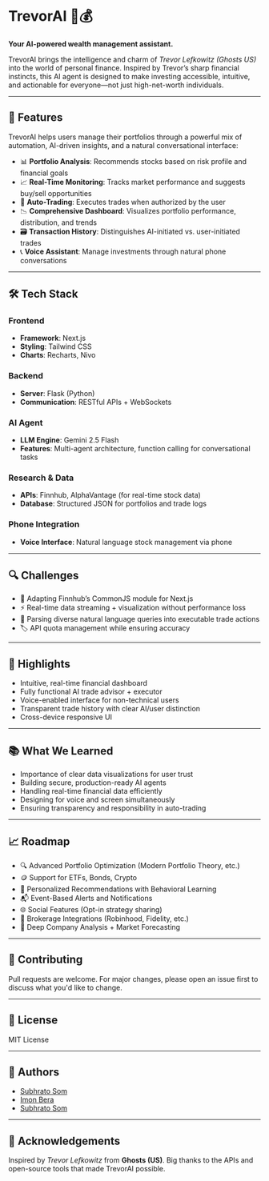 # TrevorAI 🧠💰

**Your AI-powered wealth management assistant.**

TrevorAI brings the intelligence and charm of *Trevor Lefkowitz (Ghosts US)* into the world of personal finance. Inspired by Trevor’s sharp financial instincts, this AI agent is designed to make investing accessible, intuitive, and actionable for everyone—not just high-net-worth individuals.

---

## 🚀 Features

TrevorAI helps users manage their portfolios through a powerful mix of automation, AI-driven insights, and a natural conversational interface:

- 📊 **Portfolio Analysis**: Recommends stocks based on risk profile and financial goals
- 📈 **Real-Time Monitoring**: Tracks market performance and suggests buy/sell opportunities
- 🔁 **Auto-Trading**: Executes trades when authorized by the user
- 📉 **Comprehensive Dashboard**: Visualizes portfolio performance, distribution, and trends
- 🗃 **Transaction History**: Distinguishes AI-initiated vs. user-initiated trades
- 📞 **Voice Assistant**: Manage investments through natural phone conversations

---

## 🛠 Tech Stack

### Frontend
- **Framework**: Next.js
- **Styling**: Tailwind CSS
- **Charts**: Recharts, Nivo

### Backend
- **Server**: Flask (Python)
- **Communication**: RESTful APIs + WebSockets

### AI Agent
- **LLM Engine**: Gemini 2.5 Flash
- **Features**: Multi-agent architecture, function calling for conversational tasks

### Research & Data
- **APIs**: Finnhub, AlphaVantage (for real-time stock data)
- **Database**: Structured JSON for portfolios and trade logs

### Phone Integration
- **Voice Interface**: Natural language stock management via phone

---

## 🔍 Challenges

- 🧩 Adapting Finnhub’s CommonJS module for Next.js
- ⚡ Real-time data streaming + visualization without performance loss
- 🧠 Parsing diverse natural language queries into executable trade actions
- 🏷 API quota management while ensuring accuracy

---

## 🎉 Highlights

- Intuitive, real-time financial dashboard
- Fully functional AI trade advisor + executor
- Voice-enabled interface for non-technical users
- Transparent trade history with clear AI/user distinction
- Cross-device responsive UI

---

## 📚 What We Learned

- Importance of clear data visualizations for user trust
- Building secure, production-ready AI agents
- Handling real-time financial data efficiently
- Designing for voice and screen simultaneously
- Ensuring transparency and responsibility in auto-trading

---

## 📈 Roadmap

- 🔍 Advanced Portfolio Optimization (Modern Portfolio Theory, etc.)
- 🪙 Support for ETFs, Bonds, Crypto
- 🧠 Personalized Recommendations with Behavioral Learning
- 📬 Event-Based Alerts and Notifications
- 🌐 Social Features (Opt-in strategy sharing)
- 🔗 Brokerage Integrations (Robinhood, Fidelity, etc.)
- 🔮 Deep Company Analysis + Market Forecasting

---

## 🤝 Contributing

Pull requests are welcome. For major changes, please open an issue first to discuss what you'd like to change.

---

## 📜 License

MIT License

---

## 👥 Authors

- [Subhrato Som](https://github.com/Subhrato20)  
- [Imon Bera](https://github.com/invcble)
- [Subhrato Som](https://github.com/krishivseth) 

---

## 🙌 Acknowledgements

Inspired by *Trevor Lefkowitz* from **Ghosts (US)**. Big thanks to the APIs and open-source tools that made TrevorAI possible.

